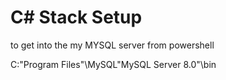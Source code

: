 # C# Stack Setup

to get into the my MYSQL server from powershell

C:\"Program Files"\MySQL\"MySQL Server 8.0"\bin